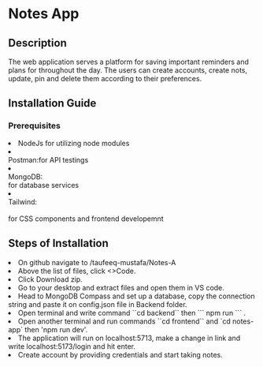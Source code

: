 <h1>Notes App</h1>
<h2>Description</h2>
<p>The web application serves a platform for saving important reminders and plans for throughout the day. The users can create accounts, create nots, update, pin and delete them according to their preferences.</p>

<h2>Installation Guide</h2>
<h3>Prerequisites</h3>
<li>NodeJs for utilizing node modules</li>
<li><br>Postman:for API testings</li> 
<li><br>MongoDB:</br>for database services</li> 
<li><br>Tailwind:</li></br>for CSS components and frontend developemnt</li> 
<h2>Steps of Installation</h2>
<li>On github navigate to /taufeeq-mustafa/Notes-A</li>
<li>Above the list of files, click <>Code.</li>
<li>Click Download zip.</li>
<li>Go to your desktop and extract files and open them in VS code.</li>
<li>Head to MongoDB Compass and set up a database, copy the connection string and paste it on config.json file in Backend folder.</li>
<li>Open terminal and write command ``cd backend`` then ``` npm run ``` .</li>
<li>Open another terminal and run commands ``cd frontend`` and `cd notes-app` then 'npm run dev'.</li>
<li>The application will run on localhost:5713, make a change in link and write localhost:5173/login and hit enter.</li>
<li>Create account by providing credentials and start taking notes.</li>

